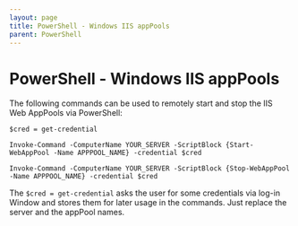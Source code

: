 ```yaml
---
layout: page
title: PowerShell - Windows IIS appPools
parent: PowerShell
---
```


# PowerShell - Windows IIS appPools

The following commands can be used to remotely start and stop the IIS Web AppPools via PowerShell:

```shell
$cred = get-credential

Invoke-Command -ComputerName YOUR_SERVER -ScriptBlock {Start-WebAppPool -Name APPPOOL_NAME} -credential $cred

Invoke-Command -ComputerName YOUR_SERVER -ScriptBlock {Stop-WebAppPool -Name APPPOOL_NAME} -credential $cred
```

The `$cred = get-credential` asks the user for some credentials via log-in Window and stores them for later usage in the commands. Just replace the server and the appPool names.